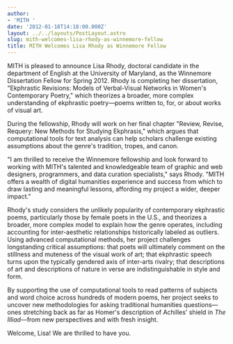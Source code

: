 ```yaml
---
author:
- 'MITH '
date: '2012-01-18T14:18:00.000Z'
layout: ../../layouts/PostLayout.astro
slug: mith-welcomes-lisa-rhody-as-winnemore-fellow
title: MITH Welcomes Lisa Rhody as Winnemore Fellow
---
```


MITH is pleased to announce Lisa Rhody, doctoral candidate in the department of English at the University of Maryland, as the Winnemore Dissertation Fellow for Spring 2012. Rhody is completing her dissertation, "Ekphrastic Revisions: Models of Verbal-Visual Networks in Women's Contemporary Poetry," which theorizes a broader, more complex understanding of ekphrastic poetry—poems written to, for, or about works of visual art.

During the fellowship, Rhody will work on her final chapter "Review, Revise, Requery: New Methods for Studying Ekphrasis," which argues that computational tools for text analysis can help scholars challenge existing assumptions about the genre's tradition, tropes, and canon.

"I am thrilled to receive the Winnemore fellowship and look forward to working with MITH's talented and knowledgeable team of graphic and web designers, programmers, and data curation specialists," says Rhody. "MITH offers a wealth of digital humanities experience and success from which to draw lasting and meaningful lessons, affording my project a wider, deeper impact."

Rhody's study considers the unlikely popularity of contemporary ekphrastic poems, particularly those by female poets in the U.S., and theorizes a broader, more complex model to explain how the genre operates, including accounting for inter-aesthetic relationships historically labeled as outliers. Using advanced computational methods, her project challenges longstanding critical assumptions: that poets will ultimately comment on the stillness and muteness of the visual work of art; that ekphrastic speech turns upon the typically gendered axis of inter-arts rivalry; that descriptions of art and descriptions of nature in verse are indistinguishable in style and form.

By supporting the use of computational tools to read patterns of subjects and word choice across hundreds of modern poems, her project seeks to uncover new methodologies for asking traditional humanities questions—ones stretching back as far as Homer's description of Achilles' shield in _The Illiad_—from new perspectives and with fresh insight.

Welcome, Lisa! We are thrilled to have you.
